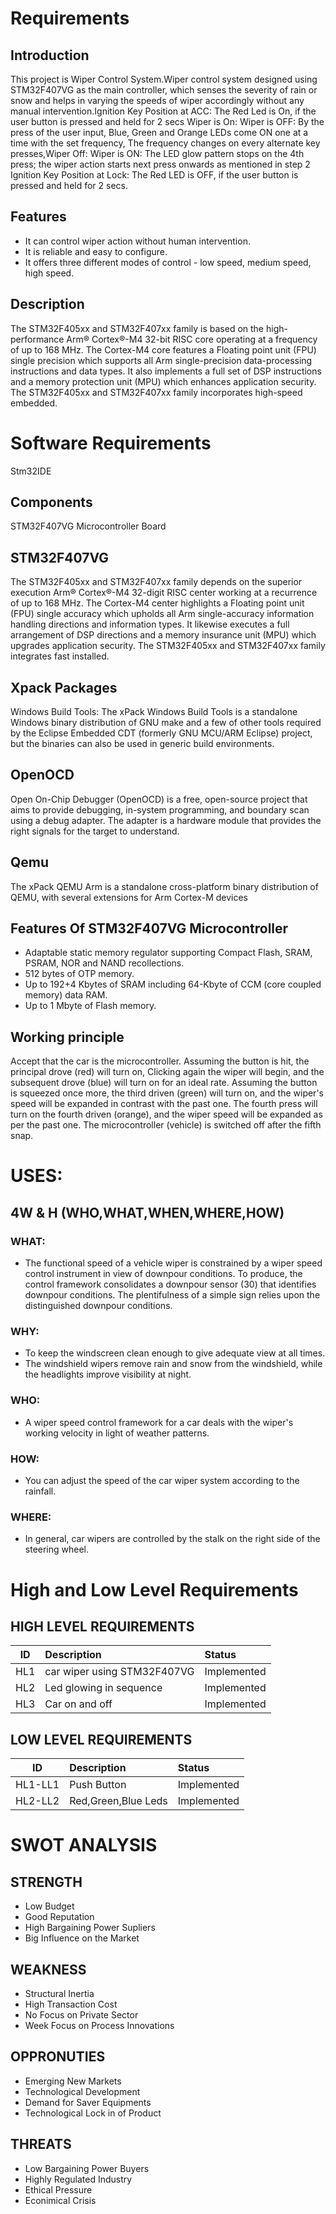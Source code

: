 # Requirements
## Introduction
This project is Wiper Control System.Wiper control system designed using STM32F407VG as the main controller, which senses the severity of rain or snow and helps in varying the speeds of wiper accordingly without any manual intervention.Ignition Key Position at ACC: The Red Led is On, if the user button is pressed and held for 2 secs Wiper is On: Wiper is OFF: By the press of the user input, Blue, Green and Orange LEDs come ON one at a time with the set frequency, The frequency changes on every alternate key presses,Wiper Off: Wiper is ON: The LED glow pattern stops on the 4th press; the wiper action starts next press onwards as mentioned in step 2 Ignition Key Position at Lock: The Red LED is OFF, if the user button is pressed and held for 2 secs.
## Features
* It can control wiper action without human intervention.
* It is reliable and easy to configure.
* It offers three different modes of control - low speed, medium speed, high speed.
## Description
The STM32F405xx and STM32F407xx family is based on the high-performance Arm® Cortex®-M4 32-bit RISC core operating at a frequency of up to 168 MHz. The Cortex-M4 core features a Floating point unit (FPU) single precision which supports all Arm single-precision data-processing instructions and data types. It also implements a full set of DSP instructions and a memory protection unit (MPU) which enhances application security. The STM32F405xx and STM32F407xx family incorporates high-speed embedded.
# Software Requirements
Stm32IDE
## Components
STM32F407VG Microcontroller Board
## STM32F407VG
The STM32F405xx and STM32F407xx family depends on the superior execution Arm® Cortex®-M4 32-digit RISC center working at a recurrence of up to 168 MHz. The Cortex-M4 center highlights a Floating point unit (FPU) single accuracy which upholds all Arm single-accuracy information handling directions and information types. It likewise executes a full arrangement of DSP directions and a memory insurance unit (MPU) which upgrades application security. The STM32F405xx and STM32F407xx family integrates fast installed.
## Xpack Packages
Windows Build Tools: The xPack Windows Build Tools is a standalone Windows binary distribution of GNU make and a few of other tools required by the Eclipse Embedded CDT (formerly GNU MCU/ARM Eclipse) project, but the binaries can also be used in generic build environments.
## OpenOCD
Open On-Chip Debugger (OpenOCD) is a free, open-source project that aims to provide debugging, in-system programming, and boundary scan using a debug adapter. The adapter is a hardware module that provides the right signals for the target to understand.
## Qemu
The xPack QEMU Arm is a standalone cross-platform binary distribution of QEMU, with several extensions for Arm Cortex-M devices
## Features Of STM32F407VG Microcontroller
* Adaptable static memory regulator supporting Compact Flash, SRAM, PSRAM, NOR and NAND recollections.
* 512 bytes of OTP memory.
* Up to 192+4 Kbytes of SRAM including 64-Kbyte of CCM (core coupled memory) data RAM.
* Up to 1 Mbyte of Flash memory.
## Working principle
Accept that the car is the microcontroller. Assuming the button is hit, the principal drove (red) will turn on, Clicking again the wiper will begin, and the subsequent drove (blue) will turn on for an ideal rate. Assuming the button is squeezed once more, the third driven (green) will turn on, and the wiper's speed will be expanded in contrast with the past one. The fourth press will turn on the fourth driven (orange), and the wiper speed will be expanded as per the past one. The microcontroller (vehicle) is switched off after the fifth snap.
# USES:
## 4W & H (WHO,WHAT,WHEN,WHERE,HOW)

### WHAT:
* The functional speed of a vehicle wiper is constrained by a wiper speed control instrument in view of downpour conditions. To produce, the control framework consolidates a downpour sensor (30) that identifies downpour conditions. The plentifulness of a simple sign relies upon the distinguished downpour conditions.

### WHY:
* To keep the windscreen clean enough to give adequate view at all times. 
* The windshield wipers remove rain and snow from the windshield, while the headlights improve visibility at night.

### WHO:
* A wiper speed control framework for a car deals with the wiper's working velocity in light of weather patterns.

### HOW:
* You can adjust the speed of the car wiper system according to the rainfall.
### WHERE:
* In general, car wipers are controlled by the stalk on the right side of the steering wheel.
# High and Low Level Requirements
## HIGH LEVEL REQUIREMENTS
| ID | Description | Status |
| ---|:------------|:-------|
| HL1 | car wiper using STM32F407VG | Implemented |
| HL2 | Led glowing in sequence| Implemented |
| HL3 | Car on and off | Implemented |
## LOW LEVEL REQUIREMENTS
| ID | Description | Status |
| ---|:------------|:-------|
| HL1-LL1 | Push Button | Implemented | 
| HL2-LL2 | Red,Green,Blue Leds | Implemented |
# SWOT ANALYSIS
## STRENGTH
* Low Budget
* Good Reputation
* High Bargaining Power Supliers
* Big Influence on the Market
## WEAKNESS
* Structural Inertia
* High Transaction Cost
* No Focus on Private Sector
* Week Focus on Process Innovations
## OPPRONUTIES
* Emerging New Markets 
* Technological Development
* Demand for Saver Equipments
* Technological Lock in of Product
## THREATS
* Low Bargaining Power Buyers
* Highly Regulated Industry
* Ethical Pressure
* Econimical Crisis
